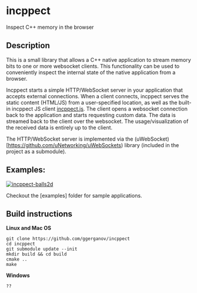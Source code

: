 # incppect

Inspect C++ memory in the browser

## Description

This is a small library that allows a C++ native application to stream memory bits to one or more websocket clients. This functionality can be used to conveniently inspect the internal state of the native application from a browser.

Incppect starts a simple HTTP/WebSocket server in your application that accepts external connections. When a client connects, incppect serves the static content (HTML/JS) from a user-specified location, as well as the built-in incppect JS client [incppect.js](https://github.com/ggerganov/incppect/blob/master/src/incppect.js). The client opens a websocket connection back to the application and starts requesting custom data. The data is streamed back to the client over the websocket. The usage/visualization of the received data is entirely up to the client.

The HTTP/WebSocket server is implemented via the (uWebSocket)[https://github.com/uNetworking/uWebSockets) library (included in the project as a submodule).

## Examples:

<a href="https://i.imgur.com/8hJSbzQ.gif" target="_blank">![incppect-balls2d](https://i.imgur.com/8hJSbzQ.gif)</a>

Checkout the [examples] folder for sample applications.

## Build instructions

**Linux and Mac OS**

    git clone https://github.com/ggerganov/incppect
    cd incppect
    git submodule update --init
    mkdir build && cd build
    cmake ..
    make

**Windows**

    ??
    
